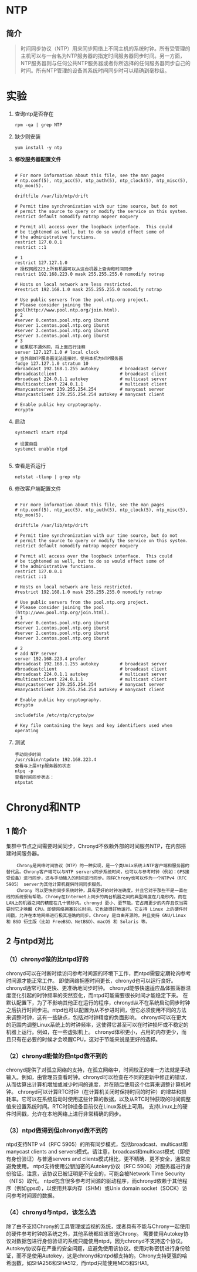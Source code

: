 # NTP

## 简介

> 时间同步协议（NTP）用来同步网络上不同主机的系统时钟。所有受管理的主机可以与一台名为NTP服务器的指定时间服务器同步时间。另一方面，NTP服务器则与任何公共NTP服务器或者你所选择的任何服务器同步自己的时间。所有NTP管理的设备其系统时间同步时可以精确到毫秒级。





# 实验

1. 查询ntp是否存在

   ```
   rpm -qa | grep NTP
   ```

2. 缺少则安装

   ```
   yum install -y ntp
   ```

3. **修改服务器配置文件**

   ```
   
   # For more information about this file, see the man pages
   # ntp.conf(5), ntp_acc(5), ntp_auth(5), ntp_clock(5), ntp_misc(5), ntp_mon(5).
   
   driftfile /var/lib/ntp/drift
   
   # Permit time synchronization with our time source, but do not
   # permit the source to query or modify the service on this system.
   restrict default nomodify notrap nopeer noquery
   
   # Permit all access over the loopback interface.  This could
   # be tightened as well, but to do so would effect some of
   # the administrative functions.
   restrict 127.0.0.1
   restrict ::1
   
   # 1
   restrict 127.127.1.0
   # 授权网段223上所有机器可以从这台机器上查询和时间同步
   restrict 192.168.223.0 mask 255.255.255.0 nomodify notrap
   
   # Hosts on local network are less restricted.
   #restrict 192.168.1.0 mask 255.255.255.0 nomodify notrap
   
   # Use public servers from the pool.ntp.org project.
   # Please consider joining the pool(http://www.pool.ntp.org/join.html).
   # 2
   #server 0.centos.pool.ntp.org iburst
   #server 1.centos.pool.ntp.org iburst
   #server 2.centos.pool.ntp.org iburst
   #server 3.centos.pool.ntp.org iburst
   # 3
   # 如果联不通外网，将上面四行注释
   server 127.127.1.0 # local clock
   # 当外部NTP服务器无法连接时，使用本机为NTP服务器
   fudge 127.127.1.0 stratum 10
   #broadcast 192.168.1.255 autokey        # broadcast server
   #broadcastclient                        # broadcast client
   #broadcast 224.0.1.1 autokey            # multicast server
   #multicastclient 224.0.1.1              # multicast client
   #manycastserver 239.255.254.254         # manycast server
   #manycastclient 239.255.254.254 autokey # manycast client
   
   # Enable public key cryptography.
   #crypto
   
   ```

4. 启动

   ```
   systemctl start ntpd
   
   # 设置自启
   systemct enable ntpd
   
   
   ```

5. 查看是否运行

   ```
   netstat -tlunp | grep ntp
   ```

6. 修改客户端配置文件

   ```
   
   # For more information about this file, see the man pages
   # ntp.conf(5), ntp_acc(5), ntp_auth(5), ntp_clock(5), ntp_misc(5), ntp_mon(5).
   
   driftfile /var/lib/ntp/drift
   
   # Permit time synchronization with our time source, but do not
   # permit the source to query or modify the service on this system.
   restrict default nomodify notrap nopeer noquery
   
   # Permit all access over the loopback interface.  This could
   # be tightened as well, but to do so would effect some of
   # the administrative functions.
   restrict 127.0.0.1
   restrict ::1
   
   # Hosts on local network are less restricted.
   #restrict 192.168.1.0 mask 255.255.255.0 nomodify notrap
   
   # Use public servers from the pool.ntp.org project.
   # Please consider joining the pool (http://www.pool.ntp.org/join.html).
   # 1
   #server 0.centos.pool.ntp.org iburst
   #server 1.centos.pool.ntp.org iburst
   #server 2.centos.pool.ntp.org iburst
   #server 3.centos.pool.ntp.org iburst
   
   # 2
   # add NTP server
   server 192.168.223.4 profer
   #broadcast 192.168.1.255 autokey        # broadcast server
   #broadcastclient                        # broadcast client
   #broadcast 224.0.1.1 autokey            # multicast server
   #multicastclient 224.0.1.1              # multicast client
   #manycastserver 239.255.254.254         # manycast server
   #manycastclient 239.255.254.254 autokey # manycast client
   
   # Enable public key cryptography.
   #crypto
   
   includefile /etc/ntp/crypto/pw
   
   # Key file containing the keys and key identifiers used when operating
   
   ```

7. 测试

   ```
   手动同步时间
   /usr/sbin/ntpdate 192.168.223.4
   查看与上层ntp服务器的状态
   ntpq -p
   查看时间同步状态：
   ntpstat
   ```

   





# Chronyd和NTP

## 1 简介

​        集群中节点之间需要时间同步，Chronyd不依赖外部的时间服务NTP，在内部搭建时间服务器。

        Chrony是网络时间协议（NTP）的一种实现，是一个类Unix系统上NTP客户端和服务器的替代品。Chrony客户端可以与NTP servers同步系统时间，也可以与参考时钟（例如：GPS接受设备）进行同步，还与手动输入的时间进行同步。同样Chrony也可以作为一个NTPv4（RFC 5905） server为其他计算机提供时间同步服务。
        Chrony 可以更快的同步系统时钟，具有更好的时钟准确度，并且它对于那些不是一直在线的系统很有帮助。Chrony在Internet上同步的两台机器之间的典型精度在几毫秒内，而在LAN上的机器之间的精度在几十微秒内。chronyd 更小、更节能，它占用更少的内存且仅当需要时它才唤醒 CPU。即使网络拥塞较长时间，它也能很好地运行。它支持 Linux 上的硬件时间戳，允许在本地网络进行极其准确的同步。Chrony 是自由开源的，并且支持 GNU/Linux 和 BSD 衍生版（比如 FreeBSD、NetBSD）、macOS 和 Solaris 等。

## 2 与ntpd对比

### （1）chronyd做的比ntpd好的

chronyd可以在时断时续访问参考时间源的环境下工作，而ntpd需要定期轮询参考时间源才能正常工作。
即使网络拥塞时间更长，chronyd也可以运行良好。
chronyd通常可以更快、更准确地同步时钟。
chronyd能够快速适应晶体振荡器温度变化引起的时钟频率的突然变化，而ntpd可能需要很长时间才能稳定下来。
在默认配置下，为了不影响其他正在运行的程序，chronyd从不在系统启动同步时钟之后执行时间步进。ntpd也可以配置为从不步进时间，但它必须使用不同的方法来调整时钟，这有一些缺点，包括对时钟精度的负面影响。
chronyd可以在更大的范围内调整Linux系统上的时钟频率，这使得它甚至可以在时钟损坏或不稳定的机器上运行。例如，在一些虚拟机上。
chronyd体积更小，占用的内存更少，而且只有在必要的时候才会唤醒CPU，这对于节能来说是更好的选择。

### （2）chronyd能做的但ntpd做不到的

chronyd提供了对孤立网络的支持，在孤立网络中，时间校正的唯一方法就是手动输入。例如，由管理员查看时钟。chronyd可以检查在不同的更新中修正的错误，从而估算出计算机增加或减少时间的速度，并在随后使用这个估算来调整计算机时钟。
chronyd可以计算RTC时钟（在计算机关闭时保持时间的时钟）的增益和损耗率。它可以在系统启动时使用这些计算的数据，以及从RTC时钟获取的时间调整值来设置系统时间。RTC时钟设备目前仅在Linux系统上可用。
支持Linux上的硬件时间戳，允许在本地网络上进行非常精确的同步。

### （3）ntpd做得到但chronyd做不到的

ntpd支持NTP v4（RFC 5905）的所有同步模式，包括broadcast、multicast和manycast clients and servers模式。请注意，broadcast和multicast模式（即使有身份验证）与普通servers and clients模式相比，更不精确、更不安全，通常应避免使用。
ntpd支持使用公钥加密的Autokey协议（RFC 5906）对服务器进行身份验证。注意，该协议已被证明是不安全的，可能会被Network Time Security（NTS）取代。
ntpd包含很多参考时间源的驱动程序，而chronyd依赖于其他程序（例如gpsd），以使用共享内存（SHM）或Unix domain socket（SOCK）访问参考时间源的数据。

### （4）chronyd与ntpd，该怎么选

除了由不支持Chrony的工具管理或监视的系统，或者具有不能与Chrony一起使用的硬件参考时钟的系统之外，其他系统都应该首选Chrony。
需要使用Autokey协议对数据包进行身份验证的系统只能使用ntpd，因为chronyd不支持这个协议。Autokey协议存在严重的安全问题，应避免使用该协议。使用对称密钥进行身份验证，而不是使用Autokey，这是chronyd和ntpd都支持的。Chrony支持更强的哈希函数，如SHA256和SHA512，而ntpd只能使用MD5和SHA1。
